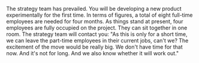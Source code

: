 The strategy team has prevailed. You will be developing a new product experimentally for the first time. In terms of figures, a total of eight full-time employees are needed for four months. As things stand at present, four employees are fully occupied on the project. They can sit together in one room.
The strategy team will contact you: &quot;As this is only for a short time, we can leave the part-time employees in their current jobs, can't we? The excitement of the move would be really big. We don't have time for that now. And it's not for long. And we also know whether it will work out.&quot;
